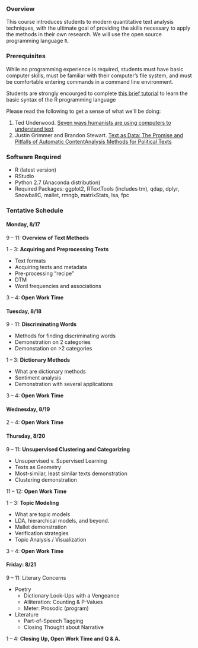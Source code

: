 ### Overview

This course introduces students to modern quantitative text analysis techniques, with the ultimate goal of providing the skills necessary to apply the methods in their own research. We will use the open source programming language `R`.

### Prerequisites

While no programming experience is required, students must have basic computer skills, must be familiar with their computer’s file system, and must be comfortable entering commands in a command line environment.

Students are strongly encourged to complete [this brief tutorial](https://www.codeschool.com/courses/try-r) to learn the basic syntax of the R programming language

Please read the following to get a sense of what we'll be doing:

1. Ted Underwood. [Seven ways humanists are using computers to understand text](http://tedunderwood.com/2015/06/04/seven-ways-humanists-are-using-computers-to-understand-text/)
2. Justin Grimmer and Brandon Stewart. [Text as Data: The Promise and Pitfalls of Automatic ContentAnalysis Methods for Political Texts](https://web.stanford.edu/~jgrimmer/tad2.pdf)


### Software Required

- R (latest version)
- RStudio
- Python 2.7 (Anaconda distribution)
- Required Packages: ggplot2, RTextTools (includes tm), qdap, dplyr, SnowballC, mallet, rmngb, matrixStats, lsa, fpc

### Tentative Schedule

#### Monday, 8/17

9 – 11: **Overview of Text Methods**

1 – 3: **Acquiring and Preprocessing Texts**
* Text formats
* Acquiring texts and metadata
* Pre-processing “recipe”
* DTM
* Word frequencies and associations

3 – 4: **Open Work Time**

#### Tuesday, 8/18

9 - 11: **Discriminating Words** 
* Methods for finding discriminating words
* Demonstration on 2 categories
* Demonstation on >2 categories

1 – 3: **Dictionary Methods**
* What are dictionary methods
* Sentiment analysis
* Demonstration with several applications

3 – 4: **Open Work Time**

#### Wednesday, 8/19

2 – 4: **Open Work Time**

#### Thursday, 8/20

9 – 11: **Unsupervised Clustering and Categorizing**
* Unsupervised v. Supervised Learning
* Texts as Geometry
* Most-similar, least similar texts demonstration
* Clustering demonstration

11 – 12: **Open Work Time**

1 – 3: **Topic Modeling**
* What are topic models
* LDA, hierarchical models, and beyond.
* Mallet demonstration
* Verification strategies
* Topic Analysis / Visualization

3 – 4: **Open Work Time**

#### Friday: 8/21

9 – 11: Literary Concerns
* Poetry
  * Dictionary Look-Ups with a Vengeance
  * Alliteration: Counting & P-Values
  * Meter: Prosodic (program)
* Literature
  * Part-of-Speech Tagging
  * Closing Thought about Narrative


1 – 4: **Closing Up, Open Work Time and Q & A.**
